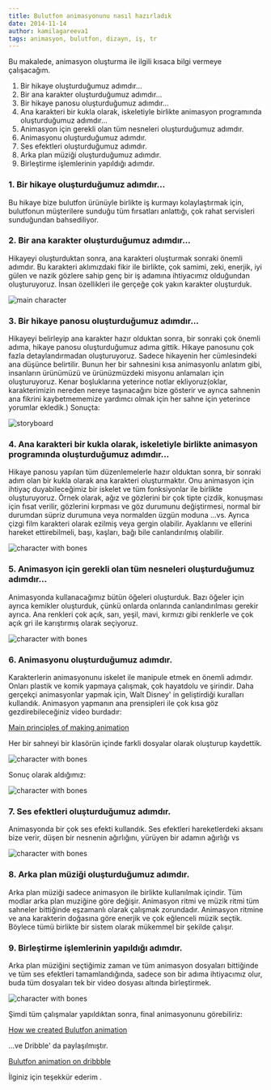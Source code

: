 ```yaml
---
title: Bulutfon animasyonunu nasıl hazırladık
date: 2014-11-14
author: kamilagareeva1
tags: animasyon, bulutfon, dizayn, iş, tr
---
```



Bu makalede, animasyon oluşturma ile ilgili kısaca bilgi vermeye çalışacağım.

1. Bir hikaye oluşturduğumuz adımdır...
2. Bir ana karakter oluşturduğumuz adımdır...
3. Bir hikaye panosu oluşturduğumuz adımdır...
4. Ana karakteri bir kukla olarak, iskeletiyle birlikte animasyon programında oluşturduğumuz adımdır...
5. Animasyon için gerekli olan tüm nesneleri oluşturduğumuz adımdır.
6. Animasyonu oluşturduğumuz adımdır.
7. Ses efektleri oluşturduğumuz adımdır.
8. Arka plan müziği oluşturduğumuz adımdır.
9. Birleştirme işlemlerinin yapıldığı adımdır.


### 1. Bir hikaye oluşturduğumuz adımdır...

Bu hikaye bize bulutfon ürünüyle birlikte iş kurmayı kolaylaştırmak için, bulutfonun müşterilere sunduğu tüm fırsatları anlattığı, çok rahat servisleri sunduğundan bahsediliyor.  

### 2. Bir ana karakter oluşturduğumuz adımdır...

Hikayeyi oluşturduktan sonra, ana karakteri oluşturmak sonraki önemli adımdır. Bu karakteri aklımızdaki fikir ile birlikte, çok samimi, zeki, enerjik, iyi gülen ve nazik gözlere sahip genç bir iş adamına ihtiyacımız olduğundan oluşturuyoruz. İnsan özellikleri ile gerçeğe çok yakın karakter oluşturduk. 

![main character](../assets/images/articles/2014-11-14-how-we-created-bulutfon-animation/2014-11-14-how-we-created-bulutfon-animation-character.jpg)

### 3. Bir hikaye panosu oluşturduğumuz adımdır...

Hikayeyi belirleyip ana karakter hazır olduktan sonra, bir sonraki çok önemli adıma, hikaye panosu oluşturduğumuz adıma gittik. Hikaye panosunu çok fazla detaylandırmadan oluşturuyoruz. Sadece hikayenin her cümlesindeki ana düşünce belirtilir. Bunun her bir sahnesini kısa animasyonlu anlatım gibi, insanların ürünümüzü ve ürünüzmüzdeki misyonu anlamaları için oluşturuyoruz. Kenar boşluklarına yeterince notlar ekliyoruz(oklar, karakterimizin nereden nereye taşınacağını bize gösterir ve ayrıca sahnenin ana fikrini kaybetmememize yardımcı olmak için her sahne için yeterince yorumlar ekledik.) Sonuçta:

![storyboard](../assets/images/articles/2014-11-14-how-we-created-bulutfon-animation/2014-11-14-how-we-created-bulutfon-animation-storyboard.jpg)

### 4. Ana karakteri bir kukla olarak, iskeletiyle birlikte animasyon programında oluşturduğumuz adımdır...

Hikaye panosu yapılan tüm düzenlemelerle hazır olduktan sonra, bir sonraki adım olan bir kukla olarak ana karakteri oluşturmaktır. Onu animasyon için ihtiyaç duyabileceğimiz bir iskelet ve tüm fonksiyonlar ile birlikte oluşturuyoruz. Örnek olarak, ağız ve gözlerini bir çok tipte çizdik, konuşması için fısat verilir, gözlerini kırpması ve göz durumunu değiştirmesi, normal bir durumdan süpriz durumuna veya normalden üzgün moduna ...vs. Ayrıca çizgi film karakteri olarak ezilmiş veya gergin olabilir. Ayaklarını ve ellerini hareket ettirebilmeli, başı, kaşları, bağı bile canlandırılmış olabilir.   

![character with bones](../assets/images/articles/2014-11-14-how-we-created-bulutfon-animation/2014-11-14-how-we-created-bulutfon-animation-bones.JPG)

### 5. Animasyon için gerekli olan tüm nesneleri oluşturduğumuz adımdır...

Animasyonda kullanacağımız bütün öğeleri oluşturduk. Bazı öğeler için ayrıca kemikler oluşturduk, çünkü onlarda onlarında canlandırılması gerekir ayrıca. Ana renkleri çok açık, sarı, yeşil, mavi, kırmızı gibi renklerle ve çok açık gri ile karıştırmış olarak seçiyoruz.    

![character with bones](../assets/images/articles/2014-11-14-how-we-created-bulutfon-animation/2014-11-14-how-we-created-bulutfon-animation-objects.JPG)

### 6. Animasyonu oluşturduğumuz adımdır.

Karakterlerin animasyonunu iskelet ile manipule etmek en önemli adımdır. Onları plastik ve komik yapmaya çalışmak, çok hayatdolu ve şirindir. Daha gerçekçi animasyonlar yapmak için, Walt Disney' in geliştirdiği kuralları kullandık.
Animasyon yapmanın ana prensipleri ile çok kısa göz gezdirebileceğiniz video burdadır:

 [Main principles of making animation ](http://www.youtube.com/watch?v=bHfDEsNLg34 )
 
 Her bir sahneyi bir klasörün içinde farkli dosyalar olarak oluşturup kaydettik. 
 
 ![character with bones](../assets/images/articles/2014-11-14-how-we-created-bulutfon-animation/2014-11-14-how-we-created-bulutfon-animation-timeline.jpg)

Sonuç olarak aldığımız:

![character with bones](../assets/images/articles/2014-11-14-how-we-created-bulutfon-animation/2014-11-14-how-we-created-bulutfon-animation-story.jpg)


### 7. Ses efektleri oluşturduğumuz adımdır.

Animasyonda bir çok ses efekti kullandık. Ses efektleri hareketlerdeki aksanı bize verir, düşen bir nesnenin ağırlığını, yürüyen bir adamın ağırlığı vs 

![character with bones](/assets/images/articles/2014-11-14-how-we-created-bulutfon-animation/2014-11-14-how-we-created-bulutfon-animation-voice.jpg)

### 8. Arka plan müziği oluşturduğumuz adımdır.

Arka plan müziği sadece animasyon ile birlikte kullanılmak içindir. Tüm modlar arka plan muziğine göre değişir. Animasyon ritmi ve müzik ritmi tüm sahneler bittiğinde eşzamanlı olarak çalışmak zorundadır. Animasyon ritmine ve ana karakterin doğasına göre enerjik ve çok eğlenceli müzik seçtik. Böylece tümü birlikte bir sistem olarak mükemmel bir şekilde çalışır. 

### 9. Birleştirme işlemlerinin yapıldığı adımdır.

Arka plan müziğini seçtiğimiz zaman ve tüm animasyon dosyaları bittiğinde ve tüm ses efektleri tamamlandığında, sadece son bir adıma ihtiyacımız olur, buda tüm dosyaları tek bir video dosyası altında birleştirmek.

![character with bones](/assets/images/articles/2014-11-14-how-we-created-bulutfon-animation/2014-11-14-how-we-created-bulutfon-animation-merge.jpg)

Şimdi tüm çalışmalar yapıldıktan sonra, final animasyonunu görebiliriz: 

 [How we created Bulutfon animation](http://vimeo.com/102756655)

...ve Dribble' da paylaşılmıştır.

 [Bulutfon animation on dribbble](https://dribbble.com/shots/1676198-Bulutfon-Animation)


İlginiz için teşekkür ederim .

